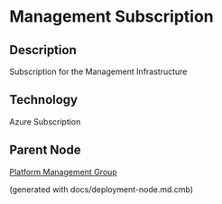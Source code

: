 # Management Subscription
## Description
Subscription for the Management Infrastructure

## Technology
Azure Subscription

## Parent Node
[Platform Management Group](../../../mybank/it-management/azure/platform-management-group.md)


(generated with docs/deployment-node.md.cmb)
